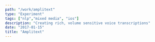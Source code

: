 ```yaml
---
path: "/work/amplitext"
type: "Experiment"
tags: ["nlp","mixed media", "ios"]
description: "Creating rich, volume sensitive voice transcriptions"
date: "2017-01-15"
title: "Amplitext"
---
```

